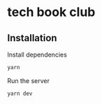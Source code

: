 # tech book club

## Installation

Install dependencies

```bash
yarn
```

Run the server

```bash
yarn dev
```

